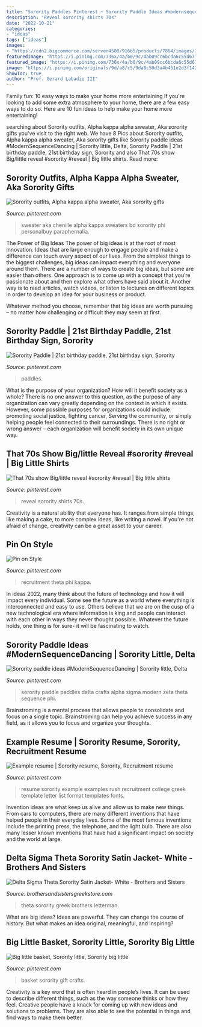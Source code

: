 ```yaml
---
title: "Sorority Paddles Pinterest ~ Sorority Paddle Ideas #modernsequencedancing"
description: "Reveal sorority shirts 70s"
date: "2022-10-21"
categories:
- "ideas"
tags: ["ideas"]
images:
- "https://cdn2.bigcommerce.com/server4500/916b5/products/7864/images/10473/image__94631.1604684588.1000.1200.png?c=2"
featuredImage: "https://i.pinimg.com/736x/4a/b0/9c/4ab09cc6bcda6c55d6779650fcb66ffc.jpg"
featured_image: "https://i.pinimg.com/736x/4a/b0/9c/4ab09cc6bcda6c55d6779650fcb66ffc.jpg"
image: "https://i.pinimg.com/originals/9d/a8/c5/9da8c50d3a4b451e2d3f14291a3898b9.jpg"
ShowToc: true
author: "Prof. Gerard Labadie III"
---
```



Family fun: 10 easy ways to make your home more entertaining
If you're looking to add some extra atmosphere to your home, there are a few easy ways to do so. Here are 10 fun ideas to help make your home more entertaining!

	

		
searching about Sorority outfits, Alpha kappa alpha sweater, Aka sorority gifts you've visit to the right web. We have 8 Pics about Sorority outfits, Alpha kappa alpha sweater, Aka sorority gifts like Sorority paddle ideas #ModernSequenceDancing | Sorority little, Delta, Sorority Paddle | 21st birthday paddle, 21st birthday sign, Sorority and also That 70s show Big/little reveal #sorority #reveal | Big little shirts. Read more:
		
    
## Sorority Outfits, Alpha Kappa Alpha Sweater, Aka Sorority Gifts

<img loading=lazy src="https://i.pinimg.com/736x/4a/b0/9c/4ab09cc6bcda6c55d6779650fcb66ffc.jpg" onerror="this.onerror=null;this.src='https://tse3.mm.bing.net/th?id=OIP.JJWKOg50-a6K_-ULUUYaiwAAAA&amp;pid=15.1';" alt="Sorority outfits, Alpha kappa alpha sweater, Aka sorority gifts">

_Source: pinterest.com_

>sweater aka chenille alpha kappa sweaters bd sorority phi personalbuy paraphernalia. 

	

The Power of Big Ideas
The power of big ideas is at the root of most innovation. Ideas that are large enough to engage people and make a difference can touch every aspect of our lives. From the simplest things to the biggest challenges, big ideas can impact everything and everyone around them.
There are a number of ways to create big ideas, but some are easier than others. One approach is to come up with a concept that you’re passionate about and then explore what others have said about it. Another way is to read articles, watch videos, or listen to lectures on different topics in order to develop an idea for your business or product.

Whatever method you choose, remember that big ideas are worth pursuing – no matter how challenging or difficult they may seem at first.

    
## Sorority Paddle | 21st Birthday Paddle, 21st Birthday Sign, Sorority

<img loading=lazy src="https://i.pinimg.com/originals/08/9d/f0/089df0017630d2bfce9bd824d8ab8ccf.jpg" onerror="this.onerror=null;this.src='https://tse4.mm.bing.net/th?id=OIP.xoUvXLJ1_va4nuXDWQil1QHaNL&amp;pid=15.1';" alt="Sorority Paddle | 21st birthday paddle, 21st birthday sign, Sorority">

_Source: pinterest.com_

>paddles. 

	

What is the purpose of your organization? How will it benefit society as a whole?
There is no one answer to this question, as the purpose of any organization can vary greatly depending on the context in which it exists. However, some possible purposes for organizations could include promoting social justice, fighting cancer, Serving the community, or simply helping people feel connected to their surroundings. There is no right or wrong answer – each organization will benefit society in its own unique way.

    
## That 70s Show Big/little Reveal #sorority #reveal | Big Little Shirts

<img loading=lazy src="https://i.pinimg.com/originals/10/cf/1c/10cf1c48abd139bbc86924b528660034.jpg" onerror="this.onerror=null;this.src='https://tse3.mm.bing.net/th?id=OIP.7X7upOsOJ80VV9UjUnHF1QHaJ4&amp;pid=15.1';" alt="That 70s show Big/little reveal #sorority #reveal | Big little shirts">

_Source: pinterest.com_

>reveal sorority shirts 70s. 

	

Creativity is a natural ability that everyone has. It ranges from simple things, like making a cake, to more complex ideas, like writing a novel. If you're not afraid of change, creativity can be a great asset to your career.

    
## Pin On Style

<img loading=lazy src="https://i.pinimg.com/736x/4f/fd/f8/4ffdf8b9e7f9b286d7ac5a6072d961b6--sorority-shirts-a-skirt.jpg" onerror="this.onerror=null;this.src='https://tse1.mm.bing.net/th?id=OIP.ne44YU68aOoELDplZQbNjAHaJ4&amp;pid=15.1';" alt="Pin on Style">

_Source: pinterest.com_

>recruitment theta phi kappa. 

	

In ideas 2022, many think about the future of technology and how it will impact every individual. Some see the future as a world where everything is interconnected and easy to use. Others believe that we are on the cusp of a new technological era where information is king and people can interact with each other in ways they never thought possible. Whatever the future holds, one thing is for sure- it will be fascinating to watch.

    
## Sorority Paddle Ideas #ModernSequenceDancing | Sorority Little, Delta

<img loading=lazy src="https://i.pinimg.com/originals/5e/92/7d/5e927d075b1647c7ebb8fe4638bba201.jpg" onerror="this.onerror=null;this.src='https://tse3.mm.bing.net/th?id=OIP.KsR_9WwLehvyuoGvLVEISAHaNK&amp;pid=15.1';" alt="Sorority paddle ideas #ModernSequenceDancing | Sorority little, Delta">

_Source: pinterest.com_

>sorority paddle paddles delta crafts alpha sigma modern zeta theta sequence phi. 

	

Brainstroming is a mental process that allows people to consolidate and focus on a single topic. Brainstroming can help you achieve success in any field, as it allows you to focus and organize your thoughts.

    
## Example Resume | Sorority Resume, Sorority, Recruitment Resume

<img loading=lazy src="https://i.pinimg.com/736x/fc/61/fa/fc61fa438b8cb1ef4ba1ee412933787c--resume-sorority.jpg" onerror="this.onerror=null;this.src='https://tse4.mm.bing.net/th?id=OIP.d0L3oNlGLsw5jLf8QjLlpQHaKX&amp;pid=15.1';" alt="Example resume | Sorority resume, Sorority, Recruitment resume">

_Source: pinterest.com_

>resume sorority example examples rush recruitment college greek template letter list format templates fonts. 

	

Invention ideas are what keep us alive and allow us to make new things. From cars to computers, there are many different inventions that have helped people in their everyday lives. Some of the most famous inventions include the printing press, the telephone, and the light bulb. There are also many lesser known inventions that have had a significant impact on society and the world at large.

    
## Delta Sigma Theta Sorority Satin Jacket- White - Brothers And Sisters

<img loading=lazy src="https://cdn2.bigcommerce.com/server4500/916b5/products/7864/images/10473/image__94631.1604684588.1000.1200.png?c=2" onerror="this.onerror=null;this.src='https://tse3.mm.bing.net/th?id=OIP.RGBV5pNDZyVNOwPUbveLVgHaLJ&amp;pid=15.1';" alt="Delta Sigma Theta Sorority Satin Jacket- White - Brothers and Sisters">

_Source: brothersandsistersgreekstore.com_

>theta sorority greek brothers letterman. 

	

What are big ideas?
Ideas are powerful. They can change the course of history. But what makes an idea original, meaningful, and inspiring?

    
## Big Little Basket, Sorority Little, Sorority Big Little

<img loading=lazy src="https://i.pinimg.com/originals/9d/a8/c5/9da8c50d3a4b451e2d3f14291a3898b9.jpg" onerror="this.onerror=null;this.src='https://tse1.mm.bing.net/th?id=OIP.5QHYGXKPeIvloC8rRzrFFwHaJ4&amp;pid=15.1';" alt="Big little basket, Sorority little, Sorority big little">

_Source: pinterest.com_

>basket sorority gift crafts. 

	

Creativity is a key word that is often heard in people’s lives. It can be used to describe different things, such as the way someone thinks or how they feel. Creative people have a knack for coming up with new ideas and solutions to problems. They are also able to see the potential in things and find ways to make them better.

